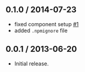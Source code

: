 0.1.0 / 2014-07-23
------------------
* fixed component setup [#1](https://github.com/jprichardson/ymd/pull/1)
* added `.npmignore` file

0.0.1 / 2013-06-20
------------------
* Initial release.
